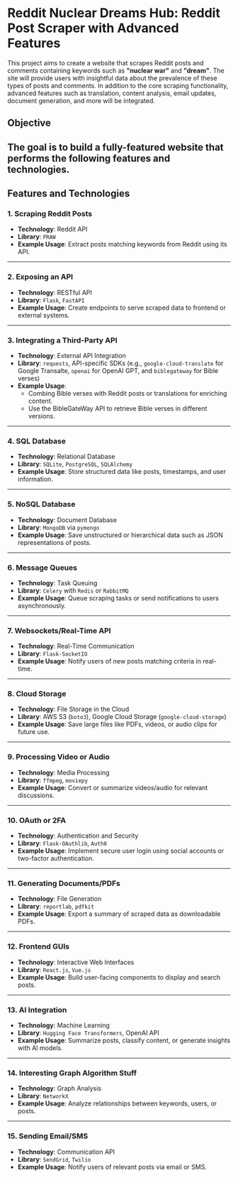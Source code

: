# Reddit Nuclear Dreams Hub: Reddit Post Scraper with Advanced Features

This project aims to create a website that scrapes Reddit posts and comments containing keywords such as **"nuclear war"** and **"dream"**. The site will provide users with insightful data about the prevalence of these types of posts and comments. In addition to the core scraping functionality, advanced features such as translation, content analysis, email updates, document generation, and more will be integrated.

## Objective
The goal is to build a fully-featured website that performs the following features and technologies.
---

## Features and Technologies

### 1. Scraping Reddit Posts
- **Technology**: Reddit API
- **Library**: `PRAW`
- **Example Usage**: Extract posts matching keywords from Reddit using its API.

---

### 2. Exposing an API
- **Technology**: RESTful API
- **Library**: `Flask`, `FastAPI`
- **Example Usage**: Create endpoints to serve scraped data to frontend or external systems.

---

### 3. Integrating a Third-Party API
- **Technology**: External API Integration
- **Library**: `requests`, API-specific SDKs (e.g., `google-cloud-translate` for Google Transalte, `openai` for OpenAI GPT, and `biblegateway` for Bible verses)
- **Example Usage**: 
    - Combing Bible verses with Reddit posts or translations for enriching content.
    - Use the BibleGateWay API to retrieve Bible verses in different versions.

---

### 4. SQL Database
- **Technology**: Relational Database
- **Library**: `SQLite`, `PostgreSQL`, `SQLAlchemy`
- **Example Usage**: Store structured data like posts, timestamps, and user information.

---

### 5. NoSQL Database
- **Technology**: Document Database
- **Library**: `MongoDB` via `pymongo`
- **Example Usage**: Save unstructured or hierarchical data such as JSON representations of posts.

---

### 6. Message Queues
- **Technology**: Task Queuing
- **Library**: `Celery` with `Redis` or `RabbitMQ`
- **Example Usage**: Queue scraping tasks or send notifications to users asynchronously.

---

### 7. Websockets/Real-Time API
- **Technology**: Real-Time Communication
- **Library**: `Flask-SocketIO`
- **Example Usage**: Notify users of new posts matching criteria in real-time.

---

### 8. Cloud Storage
- **Technology**: File Storage in the Cloud
- **Library**: AWS S3 (`boto3`), Google Cloud Storage (`google-cloud-storage`)
- **Example Usage**: Save large files like PDFs, videos, or audio clips for future use.

---

### 9. Processing Video or Audio
- **Technology**: Media Processing
- **Library**: `ffmpeg`, `moviepy`
- **Example Usage**: Convert or summarize videos/audio for relevant discussions.

---

### 10. OAuth or 2FA
- **Technology**: Authentication and Security
- **Library**: `Flask-OAuthlib`, `Auth0`
- **Example Usage**: Implement secure user login using social accounts or two-factor authentication.

---

### 11. Generating Documents/PDFs
- **Technology**: File Generation
- **Library**: `reportlab`, `pdfkit`
- **Example Usage**: Export a summary of scraped data as downloadable PDFs.

---

### 12. Frontend GUIs
- **Technology**: Interactive Web Interfaces
- **Library**: `React.js`, `Vue.js`
- **Example Usage**: Build user-facing components to display and search posts.

---

### 13. AI Integration
- **Technology**: Machine Learning
- **Library**: `Hugging Face Transformers`, OpenAI API
- **Example Usage**: Summarize posts, classify content, or generate insights with AI models.

---

### 14. Interesting Graph Algorithm Stuff
- **Technology**: Graph Analysis
- **Library**: `NetworkX`
- **Example Usage**: Analyze relationships between keywords, users, or posts.

---

### 15. Sending Email/SMS
- **Technology**: Communication API
- **Library**: `SendGrid`, `Twilio`
- **Example Usage**: Notify users of relevant posts via email or SMS.